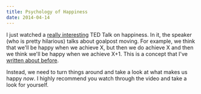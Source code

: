 ```yaml
---
title: Psychology of Happiness
date: 2014-04-14
---
```


I just watched a [really interesting](http://www.ted.com/talks/shawn_achor_the_happy_secret_to_better_work) TED Talk on happiness. In it, the speaker (who is pretty hilarious) talks about goalpost moving. For example, we think that we'll be happy when we achieve X, but then we do achieve X and then we think we'll be happy when we achieve X+1. This is a concept that I've [written about before](/blog/you-never-arrive).

Instead, we need to turn things around and take a look at what makes us happy _now_. I highly recommend you watch through the video and take a look for yourself.
